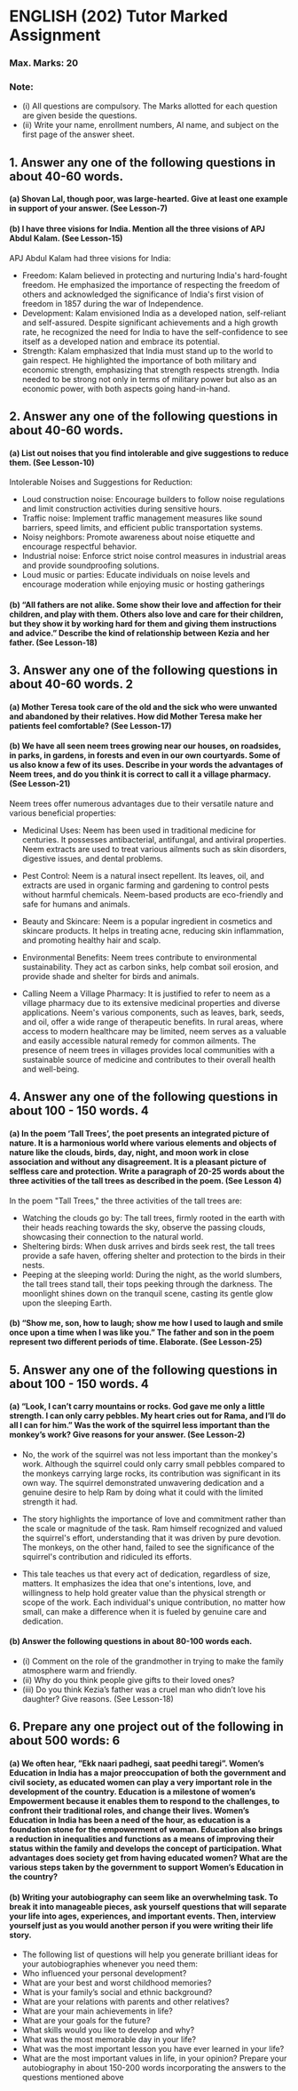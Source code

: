 # ENGLISH (202) Tutor Marked Assignment
### Max. Marks: 20
### Note:
* (i) All questions are compulsory. The Marks allotted for each question are given beside the questions.
* (ii) Write your name, enrollment numbers, AI name, and subject on the first page of the answer sheet.
## 1. Answer any one of the following questions in about 40-60 words.
####  (a) Shovan Lal, though poor, was large-hearted. Give at least one example in support of your answer. (See Lesson-7)
####  (b) I have three visions for India. Mention all the three visions of APJ Abdul Kalam. (See Lesson-15)
APJ Abdul Kalam had three visions for India:
* Freedom: Kalam believed in protecting and nurturing India's hard-fought freedom. He emphasized the importance of respecting the freedom of others and acknowledged the significance of India's first vision of freedom in 1857 during the war of Independence.
* Development: Kalam envisioned India as a developed nation, self-reliant and self-assured. Despite significant achievements and a high growth rate, he recognized the need for India to have the self-confidence to see itself as a developed nation and embrace its potential.
* Strength: Kalam emphasized that India must stand up to the world to gain respect. He highlighted the importance of both military and economic strength, emphasizing that strength respects strength. India needed to be strong not only in terms of military power but also as an economic power, with both aspects going hand-in-hand.

## 2. Answer any one of the following questions in about 40-60 words. 
#### (a) List out noises that you find intolerable and give suggestions to reduce them.  (See Lesson-10)
Intolerable Noises and Suggestions for Reduction:
* Loud construction noise: Encourage builders to follow noise regulations and limit construction activities during sensitive hours.
* Traffic noise: Implement traffic management measures like sound barriers, speed limits, and efficient public transportation systems.
* Noisy neighbors: Promote awareness about noise etiquette and encourage respectful behavior.
* Industrial noise: Enforce strict noise control measures in industrial areas and provide soundproofing solutions.
* Loud music or parties: Educate individuals on noise levels and encourage moderation while enjoying music or hosting gatherings

#### (b) “All fathers are not alike. Some show their love and affection for their children, and play with them. Others also love and care for their children, but they show it by working hard for them and giving them instructions and advice.” Describe the kind of relationship between Kezia and her father. (See Lesson-18)
## 3. Answer any one of the following questions in about 40-60 words. 2
#### (a) Mother Teresa took care of the old and the sick who were unwanted and abandoned by their relatives. How did Mother Teresa make her patients feel comfortable? (See Lesson-17)
#### (b) We have all seen neem trees growing near our houses, on roadsides, in parks, in gardens, in forests and even in our own courtyards. Some of us also know a few of its uses. Describe in your words the advantages of Neem trees, and do you think it is correct to call it a village pharmacy. (See Lesson-21)
Neem trees offer numerous advantages due to their versatile nature and various beneficial properties:

* Medicinal Uses: Neem has been used in traditional medicine for centuries. It possesses antibacterial, antifungal, and antiviral properties. Neem extracts are used to treat various ailments such as skin disorders, digestive issues, and dental problems.

* Pest Control: Neem is a natural insect repellent. Its leaves, oil, and extracts are used in organic farming and gardening to control pests without harmful chemicals. Neem-based products are eco-friendly and safe for humans and animals.

* Beauty and Skincare: Neem is a popular ingredient in cosmetics and skincare products. It helps in treating acne, reducing skin inflammation, and promoting healthy hair and scalp.

* Environmental Benefits: Neem trees contribute to environmental sustainability. They act as carbon sinks, help combat soil erosion, and provide shade and shelter for birds and animals.

* Calling Neem a Village Pharmacy: It is justified to refer to neem as a village pharmacy due to its extensive medicinal properties and diverse applications. Neem's various components, such as leaves, bark, seeds, and oil, offer a wide range of therapeutic benefits. In rural areas, where access to modern healthcare may be limited, neem serves as a valuable and easily accessible natural remedy for common ailments. The presence of neem trees in villages provides local communities with a sustainable source of medicine and contributes to their overall health and well-being.

## 4. Answer any one of the following questions in about 100 - 150 words. 4
#### (a) In the poem ‘Tall Trees’, the poet presents an integrated picture of nature. It is a harmonious world where various elements and objects of nature like the clouds, birds, day, night, and moon work in close association and without any disagreement. It is a pleasant picture of selfless care and protection. Write a paragraph of 20-25 words about the three activities of the tall trees as described in the poem. (See Lesson 4)

In the poem "Tall Trees," the three activities of the tall trees are:

* Watching the clouds go by: The tall trees, firmly rooted in the earth with their heads reaching towards the sky, observe the passing clouds, showcasing their connection to the natural world.
* Sheltering birds: When dusk arrives and birds seek rest, the tall trees provide a safe haven, offering shelter and protection to the birds in their nests.
* Peeping at the sleeping world: During the night, as the world slumbers, the tall trees stand tall, their tops peeking through the darkness. The moonlight shines down on the tranquil scene, casting its gentle glow upon the sleeping Earth.

#### (b) “Show me, son, how to laugh; show me how I used to laugh and smile once upon a time when I was like you.” The father and son in the poem represent two different periods of time. Elaborate. (See Lesson-25)

## 5. Answer any one of the following questions in about 100 - 150 words. 4

#### (a) “Look, I can’t carry mountains or rocks. God gave me only a little strength. I can only carry pebbles. My heart cries out for Rama, and I’ll do all I can for him.”  Was the work of the squirrel less important than the monkey’s work? Give reasons for your answer. (See Lesson-2)
* No, the work of the squirrel was not less important than the monkey's work. Although the squirrel could only carry small pebbles compared to the monkeys carrying large rocks, its contribution was significant in its own way. The squirrel demonstrated unwavering dedication and a genuine desire to help Ram by doing what it could with the limited strength it had.

* The story highlights the importance of love and commitment rather than the scale or magnitude of the task. Ram himself recognized and valued the squirrel's effort, understanding that it was driven by pure devotion. The monkeys, on the other hand, failed to see the significance of the squirrel's contribution and ridiculed its efforts.

* This tale teaches us that every act of dedication, regardless of size, matters. It emphasizes the idea that one's intentions, love, and willingness to help hold greater value than the physical strength or scope of the work. Each individual's unique contribution, no matter how small, can make a difference when it is fueled by genuine care and dedication.


#### (b) Answer the following questions in about 80-100 words each.
* (i) Comment on the role of the grandmother in trying to make the family atmosphere warm and friendly.
* (ii) Why do you think people give gifts to their loved ones?
* (iii) Do you think Kezia’s father was a cruel man who didn’t love his daughter? Give reasons. (See Lesson-18)

## 6. Prepare any one project out of the following in about 500 words: 6

#### (a) We often hear, ”Ekk naari padhegi, saat peedhi taregi”. Women’s Education in India has a major preoccupation of both the government and civil society, as educated women can play a very important role in the development of the country. Education is a milestone of women’s Empowerment because it enables them to respond to the challenges, to confront their traditional roles, and change their lives. Women’s Education in India has been a need of the hour, as education is a foundation stone for the empowerment of woman. Education also brings a reduction in inequalities and functions as a means of improving their status within the family and develops the concept of participation. What advantages does society get from having educated women? What are the various steps taken by the government to support Women’s Education in the country?

#### (b) Writing your autobiography can seem like an overwhelming task. To break it into manageable pieces, ask yourself questions that will separate your life into ages, experiences, and important events. Then, interview yourself just as you would another person if you were writing their life story.
* The following list of questions will help you generate brilliant ideas for your autobiographies whenever you need them:
* Who influenced your personal development?
* What are your best and worst childhood memories?
* What is your family’s social and ethnic background?
* What are your relations with parents and other relatives?
* What are your main achievements in life?
* What are your goals for the future?
* What skills would you like to develop and why?
* What was the most memorable day in your life?
* What was the most important lesson you have ever learned in your life?
* What are the most important values in life, in your opinion?
Prepare your autobiography in about 150-200 words incorporating the answers to the questions mentioned above
